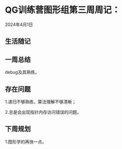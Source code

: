 # QG训练营图形组第三周周记：
2024年4月1日

## 生活随记



## 一周总结

debug及其熟练。

## 存在问题

1.递归不够熟练，算法理解不够清晰；

2.总是会出现指针内存访问错误的问题。

## 下周规划

1.图形学的再快一点。

